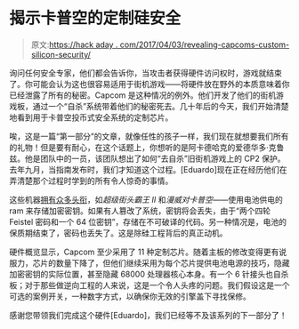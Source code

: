# 揭示卡普空的定制硅安全

> 原文:[https://hack aday . com/2017/04/03/revealing-capcoms-custom-silicon-security/](https://hackaday.com/2017/04/03/revealing-capcoms-custom-silicon-security/)

询问任何安全专家，他们都会告诉你，当攻击者获得硬件访问权时，游戏就结束了。你可能会认为这也很容易适用于街机游戏——将硬件放在野外的本质意味着你已经泄露了所有的秘密。Capcom 是这种情况的例外。他们开发了他们的街机游戏板，通过一个“自杀”系统带着他们的秘密死去。几十年后的今天，我们开始清楚地看到用于卡普空投币式安全系统的定制芯片。

唉，这是一篇“第一部分”的文章，就像任性的孩子一样，我们现在就想要我们所有的礼物！但是要有耐心，在这个话题上，你想听的是阿卡德哈克的爱德华多·克鲁兹。他是团队中的一员，该团队想出了如何“去自杀”旧街机游戏上的 CP2 保护。去年九月，当指南发布时，我们才知道这个过程。[Eduardo]现在正在经历他们在弄清楚那个过程时学到的所有令人惊奇的事情。

这些机器[拥有众多头衔](https://en.wikipedia.org/wiki/CP_System_II#List_of_games)，如*超级街头霸王 II* 和*漫威对卡普空*——使用电池供电的 ram 来存储加密密钥。如果有人篡改了系统，密钥将会丢失，由于“两个四轮 Feistel 密码和一个 64 位密钥”，存储在不可破译的代码。另一种情况是，电池的保质期结束了，密码也丢失了。这是除硅工程背后的真正动机。

硬件概览显示，Capcom 至少采用了 11 种定制芯片。随着主板的修改变得更有说服力，芯片的数量下降了，但他们继续采用为每个芯片提供电池电源的技巧，隐藏加密密钥的实际位置，甚至隐藏 68000 处理器核心本身。有一个 6 针接头也自杀板；对于那些做逆向工程的人来说，这是一个令人头疼的问题。我们假设这是一个可选的案例开关，一种数字方式，以确保你无效的引擎盖下寻找保修。

感谢您带领我们完成这个硬件[Eduardo]，我们已经等不及该系列的下一部分了！